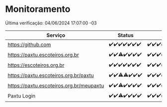# Monitoramento

Última verificação: 04/06/2024 17:07:00 -03

|Serviço|Status|Últimas 24h|
|---|---|---|
|https://github.com|<span title="2024-05-28: OK=24">✔️</span><span title="2024-05-29: OK=24">✔️</span><span title="2024-05-30: OK=24">✔️</span><span title="2024-05-31: OK=24">✔️</span><span title="2024-06-01: OK=24">✔️</span><span title="2024-06-02: OK=24">✔️</span><span title="2024-06-03: OK=20">✔️</span>|<span title="03/06/2024 17:07:00 -03 : 200">✔️</span><span title="03/06/2024 18:07:00 -03 : 200">✔️</span><span title="03/06/2024 19:07:00 -03 : 200">✔️</span><span title="03/06/2024 20:07:00 -03 : 200">✔️</span><span title="03/06/2024 21:32:00 -03 : 200">✔️</span><span title="03/06/2024 22:52:00 -03 : 200">✔️</span><span title="03/06/2024 23:24:00 -03 : 200">✔️</span><span title="04/06/2024 00:09:00 -03 : 200">✔️</span><span title="04/06/2024 01:08:00 -03 : 200">✔️</span><span title="04/06/2024 02:08:00 -03 : 200">✔️</span><span title="04/06/2024 03:09:00 -03 : 200">✔️</span><span title="04/06/2024 04:07:00 -03 : 200">✔️</span><span title="04/06/2024 05:09:00 -03 : 200">✔️</span><span title="04/06/2024 06:08:00 -03 : 200">✔️</span><span title="04/06/2024 07:07:00 -03 : 200">✔️</span><span title="04/06/2024 08:07:00 -03 : 200">✔️</span><span title="04/06/2024 09:12:00 -03 : 200">✔️</span><span title="04/06/2024 10:09:00 -03 : 200">✔️</span><span title="04/06/2024 11:07:00 -03 : 200">✔️</span><span title="04/06/2024 12:07:00 -03 : 200">✔️</span><span title="04/06/2024 13:09:00 -03 : 200">✔️</span><span title="04/06/2024 14:06:00 -03 : 200">✔️</span><span title="04/06/2024 15:09:00 -03 : 200">✔️</span><span title="04/06/2024 16:05:00 -03 : 200">✔️</span><span title="04/06/2024 17:07:00 -03 : 200">✔️</span>|
|https://paxtu.escoteiros.org.br|<span title="2024-05-28: OK=24">✔️</span><span title="2024-05-29: OK=24">✔️</span><span title="2024-05-30: OK=22, Falhas=2">⚠️</span><span title="2024-05-31: OK=24">✔️</span><span title="2024-06-01: OK=24">✔️</span><span title="2024-06-02: OK=24">✔️</span><span title="2024-06-03: OK=20">✔️</span>|<span title="03/06/2024 17:07:00 -03 : 200">✔️</span><span title="03/06/2024 18:07:00 -03 : 200">✔️</span><span title="03/06/2024 19:07:00 -03 : 200">✔️</span><span title="03/06/2024 20:07:00 -03 : 200">✔️</span><span title="03/06/2024 21:32:00 -03 : 200">✔️</span><span title="03/06/2024 22:52:00 -03 : 200">✔️</span><span title="03/06/2024 23:24:00 -03 : 200">✔️</span><span title="04/06/2024 00:09:00 -03 : 200">✔️</span><span title="04/06/2024 01:08:00 -03 : 200">✔️</span><span title="04/06/2024 02:08:00 -03 : 200">✔️</span><span title="04/06/2024 03:09:00 -03 : 200">✔️</span><span title="04/06/2024 04:07:00 -03 : 200">✔️</span><span title="04/06/2024 05:09:00 -03 : 200">✔️</span><span title="04/06/2024 06:08:00 -03 : 200">✔️</span><span title="04/06/2024 07:07:00 -03 : 200">✔️</span><span title="04/06/2024 08:07:00 -03 : 200">✔️</span><span title="04/06/2024 09:12:00 -03 : 200">✔️</span><span title="04/06/2024 10:09:00 -03 : 200">✔️</span><span title="04/06/2024 11:07:00 -03 : 200">✔️</span><span title="04/06/2024 12:07:00 -03 : 200">✔️</span><span title="04/06/2024 13:09:00 -03 : 200">✔️</span><span title="04/06/2024 14:06:00 -03 : 200">✔️</span><span title="04/06/2024 15:09:00 -03 : 200">✔️</span><span title="04/06/2024 16:05:00 -03 : 200">✔️</span><span title="04/06/2024 17:07:00 -03 : 200">✔️</span>|
|https://escoteiros.org.br|<span title="2024-05-28: OK=24">✔️</span><span title="2024-05-29: OK=24">✔️</span><span title="2024-05-30: OK=24">✔️</span><span title="2024-05-31: OK=24">✔️</span><span title="2024-06-01: OK=24">✔️</span><span title="2024-06-02: OK=24">✔️</span><span title="2024-06-03: OK=20">✔️</span>|<span title="03/06/2024 17:07:00 -03 : 200">✔️</span><span title="03/06/2024 18:07:00 -03 : 200">✔️</span><span title="03/06/2024 19:07:00 -03 : 200">✔️</span><span title="03/06/2024 20:07:00 -03 : 200">✔️</span><span title="03/06/2024 21:32:00 -03 : 200">✔️</span><span title="03/06/2024 22:52:00 -03 : 200">✔️</span><span title="03/06/2024 23:24:00 -03 : 200">✔️</span><span title="04/06/2024 00:09:00 -03 : 200">✔️</span><span title="04/06/2024 01:08:00 -03 : 200">✔️</span><span title="04/06/2024 02:08:00 -03 : 200">✔️</span><span title="04/06/2024 03:09:00 -03 : 200">✔️</span><span title="04/06/2024 04:07:00 -03 : 200">✔️</span><span title="04/06/2024 05:09:00 -03 : 200">✔️</span><span title="04/06/2024 06:08:00 -03 : 200">✔️</span><span title="04/06/2024 07:07:00 -03 : 200">✔️</span><span title="04/06/2024 08:07:00 -03 : 200">✔️</span><span title="04/06/2024 09:12:00 -03 : 200">✔️</span><span title="04/06/2024 10:09:00 -03 : 200">✔️</span><span title="04/06/2024 11:07:00 -03 : 200">✔️</span><span title="04/06/2024 12:07:00 -03 : 200">✔️</span><span title="04/06/2024 13:09:00 -03 : 200">✔️</span><span title="04/06/2024 14:06:00 -03 : 200">✔️</span><span title="04/06/2024 15:09:00 -03 : 200">✔️</span><span title="04/06/2024 16:05:00 -03 : 200">✔️</span><span title="04/06/2024 17:07:00 -03 : 200">✔️</span>|
|https://paxtu.escoteiros.org.br/paxtu|<span title="2024-05-28: OK=24">✔️</span><span title="2024-05-29: OK=24">✔️</span><span title="2024-05-30: OK=22, Falhas=2">⚠️</span><span title="2024-05-31: OK=23, Falhas=1">⚠️</span><span title="2024-06-01: OK=24">✔️</span><span title="2024-06-02: OK=24">✔️</span><span title="2024-06-03: OK=20">✔️</span>|<span title="03/06/2024 17:07:00 -03 : 200">✔️</span><span title="03/06/2024 18:07:00 -03 : 200">✔️</span><span title="03/06/2024 19:07:00 -03 : 200">✔️</span><span title="03/06/2024 20:07:00 -03 : 200">✔️</span><span title="03/06/2024 21:32:00 -03 : 200">✔️</span><span title="03/06/2024 22:52:00 -03 : 200">✔️</span><span title="03/06/2024 23:24:00 -03 : 200">✔️</span><span title="04/06/2024 00:09:00 -03 : 200">✔️</span><span title="04/06/2024 01:08:00 -03 : 200">✔️</span><span title="04/06/2024 02:09:00 -03 : 200">✔️</span><span title="04/06/2024 03:09:00 -03 : 200">✔️</span><span title="04/06/2024 04:07:00 -03 : 200">✔️</span><span title="04/06/2024 05:09:00 -03 : 200">✔️</span><span title="04/06/2024 06:08:00 -03 : 200">✔️</span><span title="04/06/2024 07:07:00 -03 : 200">✔️</span><span title="04/06/2024 08:07:00 -03 : 200">✔️</span><span title="04/06/2024 09:12:00 -03 : 200">✔️</span><span title="04/06/2024 10:09:00 -03 : 200">✔️</span><span title="04/06/2024 11:07:00 -03 : 200">✔️</span><span title="04/06/2024 12:07:00 -03 : 200">✔️</span><span title="04/06/2024 13:09:00 -03 : 200">✔️</span><span title="04/06/2024 14:06:00 -03 : 200">✔️</span><span title="04/06/2024 15:09:00 -03 : 200">✔️</span><span title="04/06/2024 16:05:00 -03 : 200">✔️</span><span title="04/06/2024 17:07:00 -03 : 200">✔️</span>|
|https://paxtu.escoteiros.org.br/meupaxtu|<span title="2024-05-28: OK=24">✔️</span><span title="2024-05-29: OK=24">✔️</span><span title="2024-05-30: OK=22, Falhas=2">⚠️</span><span title="2024-05-31: OK=24">✔️</span><span title="2024-06-01: OK=24">✔️</span><span title="2024-06-02: OK=24">✔️</span><span title="2024-06-03: OK=20">✔️</span>|<span title="03/06/2024 17:07:00 -03 : 200">✔️</span><span title="03/06/2024 18:07:00 -03 : 200">✔️</span><span title="03/06/2024 19:07:00 -03 : 200">✔️</span><span title="03/06/2024 20:07:00 -03 : 200">✔️</span><span title="03/06/2024 21:32:00 -03 : 200">✔️</span><span title="03/06/2024 22:52:00 -03 : 200">✔️</span><span title="03/06/2024 23:24:00 -03 : 200">✔️</span><span title="04/06/2024 00:09:00 -03 : 200">✔️</span><span title="04/06/2024 01:08:00 -03 : 200">✔️</span><span title="04/06/2024 02:09:00 -03 : 200">✔️</span><span title="04/06/2024 03:09:00 -03 : 200">✔️</span><span title="04/06/2024 04:07:00 -03 : 200">✔️</span><span title="04/06/2024 05:09:00 -03 : 200">✔️</span><span title="04/06/2024 06:08:00 -03 : 200">✔️</span><span title="04/06/2024 07:07:00 -03 : 200">✔️</span><span title="04/06/2024 08:07:00 -03 : 200">✔️</span><span title="04/06/2024 09:12:00 -03 : 200">✔️</span><span title="04/06/2024 10:09:00 -03 : 200">✔️</span><span title="04/06/2024 11:07:00 -03 : 200">✔️</span><span title="04/06/2024 12:07:00 -03 : 200">✔️</span><span title="04/06/2024 13:09:00 -03 : 200">✔️</span><span title="04/06/2024 14:06:00 -03 : 200">✔️</span><span title="04/06/2024 15:09:00 -03 : 200">✔️</span><span title="04/06/2024 16:05:00 -03 : 200">✔️</span><span title="04/06/2024 17:07:00 -03 : 200">✔️</span>|
|Paxtu Login|<span title="2024-05-28: OK=24">✔️</span><span title="2024-05-29: OK=24">✔️</span><span title="2024-05-30: OK=22, Falhas=2">⚠️</span><span title="2024-05-31: OK=24">✔️</span><span title="2024-06-01: OK=24">✔️</span><span title="2024-06-02: OK=24">✔️</span><span title="2024-06-03: OK=20">✔️</span>|<span title="03/06/2024 17:07:00 -03 : 200">✔️</span><span title="03/06/2024 18:07:00 -03 : 200">✔️</span><span title="03/06/2024 19:07:00 -03 : 200">✔️</span><span title="03/06/2024 20:07:00 -03 : 200">✔️</span><span title="03/06/2024 21:32:00 -03 : 200">✔️</span><span title="03/06/2024 22:52:00 -03 : 200">✔️</span><span title="03/06/2024 23:24:00 -03 : 200">✔️</span><span title="04/06/2024 00:09:00 -03 : 200">✔️</span><span title="04/06/2024 01:08:00 -03 : 200">✔️</span><span title="04/06/2024 02:09:00 -03 : 200">✔️</span><span title="04/06/2024 03:09:00 -03 : 200">✔️</span><span title="04/06/2024 04:07:00 -03 : 200">✔️</span><span title="04/06/2024 05:09:00 -03 : 200">✔️</span><span title="04/06/2024 06:08:00 -03 : 200">✔️</span><span title="04/06/2024 07:07:00 -03 : 200">✔️</span><span title="04/06/2024 08:07:00 -03 : 200">✔️</span><span title="04/06/2024 09:12:00 -03 : 200">✔️</span><span title="04/06/2024 10:09:00 -03 : 200">✔️</span><span title="04/06/2024 11:07:00 -03 : 200">✔️</span><span title="04/06/2024 12:07:00 -03 : 200">✔️</span><span title="04/06/2024 13:09:00 -03 : 200">✔️</span><span title="04/06/2024 14:06:00 -03 : 200">✔️</span><span title="04/06/2024 15:09:00 -03 : 200">✔️</span><span title="04/06/2024 16:05:00 -03 : 200">✔️</span><span title="04/06/2024 17:07:00 -03 : 200">✔️</span>|
